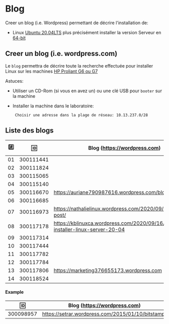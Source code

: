 
# Blog


Creer un blog (i.e. Wordpress) permettant de décrire l'installation de:

* Linux [Ubuntu 20.04LTS](https://releases.ubuntu.com/20.04/) plus précisément installer la version  Serveur en [64-bit](https://releases.ubuntu.com/20.04/ubuntu-20.04.1-live-server-amd64.iso)

## Creer un blog (i.e. wordpress.com)

Le `blog` permettra de décrire toute la recherche effectuée pour installer Linux sur les machines [HP Proliant G6 ou G7](https://github.com/CollegeBoreal/Laboratoires/tree/master/3202/proliant)

Astuces: 

* Utiliser un CD-Rom (si vous en avez un) ou une clé USB pour `booter` sur la machine

* Installer la machine dans le laboratoire:

       Choisir une adresse dans la plage de réseau: 10.13.237.0/28
       
## Liste des blogs

|:hash:| :id:      |   Blog (https://wordpress.com)                                                    | Serveur Local| Serveur Ext. |
|------|-----------|-----------------------------------------------------------------------------------|--------------|--------------|
| 01   | 300111441 |                                                                                   | 10.13.237.?  | 10.13.?.?  |
| 02   | 300111824 |                                                                                   | 10.13.237.?  | 10.13.?.?  |
| 03   | 300115065 |                                                                                   | 10.13.237.?  | 10.13.?.?  |
| 04   | 300115140 |                                                                                   | 10.13.237.?  | 10.13.?.?  |
| 05   | 300116670 | https://auriane790987616.wordpress.com/blog                                       | 10.13.237.?  | 10.13.?.?  |
| 06   | 300116685 |                                                                                   | 10.13.237.?  | 10.13.?.?  |
| 07   | 300116973 | https://nathalielinux.wordpress.com/2020/09/14/example-post/                      | 10.13.237.23   10.13.2.24 |
| 08   | 300117178 | https://kblinuxca.wordpress.com/2020/09/16/comment-installer-linux-server-20-04   | 10.13.237.?  | 10.13.?.?  |
| 09   | 300117314 |                                                                                   | 10.13.237.?  | 10.13.?.?  |
| 10   | 300117444 |                                                                                   | 10.13.237.?  | 10.13.?.?  |
| 11   | 300117782 |                                                                                   | 10.13.237.?  | 10.13.?.?  |
| 12   | 300117784 |                                                                                   | 10.13.237.?  | 10.13.?.?  |
| 13   | 300117806 | https://marketing376655173.wordpress.com                                          | 10.13.237.?  | 10.13.?.?  |
| 14   | 300118524 |                                                                                   | 10.13.237.?  | 10.13.?.?  |


#### Example

| :id:      |   Blog (https://wordpress.com)                          |
|-----------|---------------------------------------------------------|
| 300098957 | https://setrar.wordpress.com/2015/01/10/bitstamp/       | 


